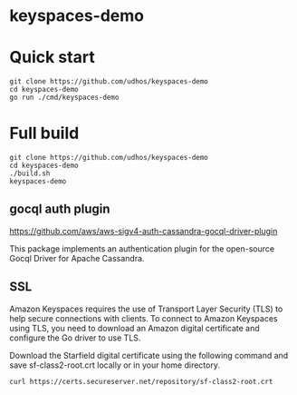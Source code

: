 # keyspaces-demo

# Quick start

    git clone https://github.com/udhos/keyspaces-demo
    cd keyspaces-demo
    go run ./cmd/keyspaces-demo

# Full build

    git clone https://github.com/udhos/keyspaces-demo
    cd keyspaces-demo
    ./build.sh
    keyspaces-demo

## gocql auth plugin

https://github.com/aws/aws-sigv4-auth-cassandra-gocql-driver-plugin

This package implements an authentication plugin for the open-source Gocql Driver for Apache Cassandra.

## SSL 

Amazon Keyspaces requires the use of Transport Layer Security (TLS) to help secure connections with clients. To connect to Amazon Keyspaces using TLS, you need to download an Amazon digital certificate and configure the Go driver to use TLS.

Download the Starfield digital certificate using the following command and save sf-class2-root.crt locally or in your home directory.

    curl https://certs.secureserver.net/repository/sf-class2-root.crt
